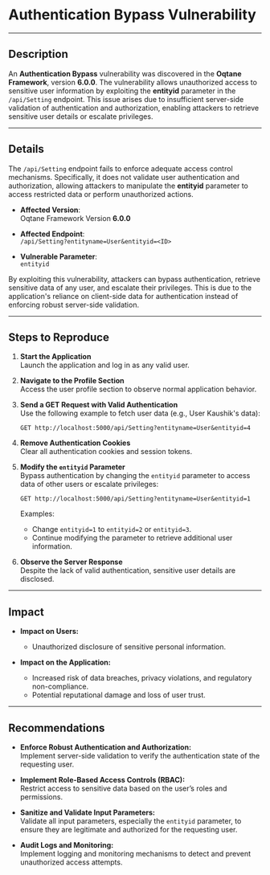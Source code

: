 # Authentication Bypass Vulnerability

---

## Description  
An **Authentication Bypass** vulnerability was discovered in the **Oqtane Framework**, version **6.0.0**. The vulnerability allows unauthorized access to sensitive user information by exploiting the **entityid** parameter in the `/api/Setting` endpoint. This issue arises due to insufficient server-side validation of authentication and authorization, enabling attackers to retrieve sensitive user details or escalate privileges.

---

## Details  
The `/api/Setting` endpoint fails to enforce adequate access control mechanisms. Specifically, it does not validate user authentication and authorization, allowing attackers to manipulate the **entityid** parameter to access restricted data or perform unauthorized actions.

- **Affected Version**:  
  Oqtane Framework Version **6.0.0**

- **Affected Endpoint**:  
  `/api/Setting?entityname=User&entityid=<ID>`

- **Vulnerable Parameter**:  
  `entityid`

By exploiting this vulnerability, attackers can bypass authentication, retrieve sensitive data of any user, and escalate their privileges. This is due to the application's reliance on client-side data for authentication instead of enforcing robust server-side validation.

---

## **Steps to Reproduce**  

1. **Start the Application**  
   Launch the application and log in as any valid user.  

2. **Navigate to the Profile Section**  
   Access the user profile section to observe normal application behavior.  

3. **Send a GET Request with Valid Authentication**  
   Use the following example to fetch user data (e.g., User Kaushik's data):  
   ```http
   GET http://localhost:5000/api/Setting?entityname=User&entityid=4
   ```  

4. **Remove Authentication Cookies**  
   Clear all authentication cookies and session tokens.  

5. **Modify the `entityid` Parameter**  
   Bypass authentication by changing the `entityid` parameter to access data of other users or escalate privileges:  
   ```http
   GET http://localhost:5000/api/Setting?entityname=User&entityid=1
   ```  
   Examples:  
   - Change `entityid=1` to `entityid=2` or `entityid=3`.  
   - Continue modifying the parameter to retrieve additional user information.  

6. **Observe the Server Response**  
   Despite the lack of valid authentication, sensitive user details are disclosed.

---

## **Impact**  

- **Impact on Users:**  
  - Unauthorized disclosure of sensitive personal information.  

- **Impact on the Application:**  
  - Increased risk of data breaches, privacy violations, and regulatory non-compliance.  
  - Potential reputational damage and loss of user trust.  

---

## **Recommendations**  

- **Enforce Robust Authentication and Authorization:**  
  Implement server-side validation to verify the authentication state of the requesting user.  

- **Implement Role-Based Access Controls (RBAC):**  
  Restrict access to sensitive data based on the user’s roles and permissions.  

- **Sanitize and Validate Input Parameters:**  
  Validate all input parameters, especially the `entityid` parameter, to ensure they are legitimate and authorized for the requesting user.  

- **Audit Logs and Monitoring:**  
  Implement logging and monitoring mechanisms to detect and prevent unauthorized access attempts.  


